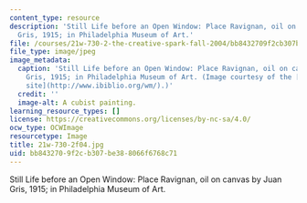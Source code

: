 ```yaml
---
content_type: resource
description: 'Still Life before an Open Window: Place Ravignan, oil on canvas by Juan
  Gris, 1915; in Philadelphia Museum of Art.'
file: /courses/21w-730-2-the-creative-spark-fall-2004/bb8432709f2cb307be388066f6768c71_21w-730-2f04.jpg
file_type: image/jpeg
image_metadata:
  caption: 'Still Life before an Open Window: Place Ravignan, oil on canvas by Juan
    Gris, 1915; in Philadelphia Museum of Art. (Image courtesy of the [WebMuseum Web
    site](http://www.ibiblio.org/wm/).)'
  credit: ''
  image-alt: A cubist painting.
learning_resource_types: []
license: https://creativecommons.org/licenses/by-nc-sa/4.0/
ocw_type: OCWImage
resourcetype: Image
title: 21w-730-2f04.jpg
uid: bb843270-9f2c-b307-be38-8066f6768c71
---
```

Still Life before an Open Window: Place Ravignan, oil on canvas by Juan Gris, 1915; in Philadelphia Museum of Art.